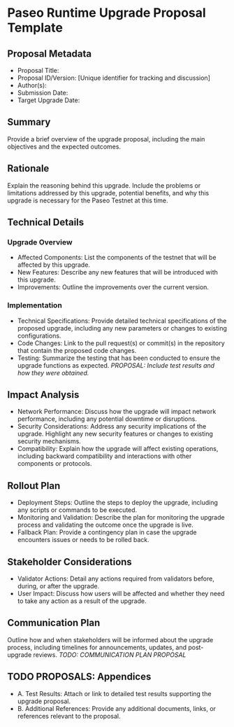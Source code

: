 # Paseo Runtime Upgrade Proposal Template

## Proposal Metadata
- Proposal Title:
- Proposal ID/Version: [Unique identifier for tracking and discussion]
- Author(s):
- Submission Date:
- Target Upgrade Date:

## Summary
Provide a brief overview of the upgrade proposal, including the main objectives and the expected outcomes.

## Rationale
Explain the reasoning behind this upgrade. Include the problems or limitations addressed by this upgrade, potential benefits, and why this upgrade is necessary for the Paseo Testnet at this time.

## Technical Details
### Upgrade Overview
- Affected Components: List the components of the testnet that will be affected by this upgrade.
- New Features: Describe any new features that will be introduced with this upgrade.
- Improvements: Outline the improvements over the current version.

### Implementation
- Technical Specifications: Provide detailed technical specifications of the proposed upgrade, including any new parameters or changes to existing configurations.
- Code Changes: Link to the pull request(s) or commit(s) in the repository that contain the proposed code changes.
- Testing: Summarize the testing that has been conducted to ensure the upgrade functions as expected. *PROPOSAL: Include test results and how they were obtained.*

## Impact Analysis
- Network Performance: Discuss how the upgrade will impact network performance, including any potential downtime or disruptions.
- Security Considerations: Address any security implications of the upgrade. Highlight any new security features or changes to existing security mechanisms.
- Compatibility: Explain how the upgrade will affect existing operations, including backward compatibility and interactions with other components or protocols.

## Rollout Plan
- Deployment Steps: Outline the steps to deploy the upgrade, including any scripts or commands to be executed.
- Monitoring and Validation: Describe the plan for monitoring the upgrade process and validating the outcome once the upgrade is live.
- Fallback Plan: Provide a contingency plan in case the upgrade encounters issues or needs to be rolled back.

## Stakeholder Considerations
- Validator Actions: Detail any actions required from validators before, during, or after the upgrade.
- User Impact: Discuss how users will be affected and whether they need to take any action as a result of the upgrade.

## Communication Plan
Outline how and when stakeholders will be informed about the upgrade process, including timelines for announcements, updates, and post-upgrade reviews.
*TODO: COMMUNICATION PLAN PROPOSAL*

## TODO PROPOSALS: Appendices
- A. Test Results: Attach or link to detailed test results supporting the upgrade proposal.
- B. Additional References: Provide any additional documents, links, or references relevant to the proposal.
